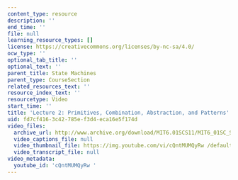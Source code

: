 ```yaml
---
content_type: resource
description: ''
end_time: ''
file: null
learning_resource_types: []
license: https://creativecommons.org/licenses/by-nc-sa/4.0/
ocw_type: ''
optional_tab_title: ''
optional_text: ''
parent_title: State Machines
parent_type: CourseSection
related_resources_text: ''
resource_index_text: ''
resourcetype: Video
start_time: ''
title: 'Lecture 2: Primitives, Combination, Abstraction, and Patterns'
uid: fd7cf416-3c42-785e-f3d4-eca16e5f174d
video_files:
  archive_url: http://www.archive.org/download/MIT6.01SCS11/MIT6_01SC_S11_lec02_300k.mp4
  video_captions_file: null
  video_thumbnail_file: https://img.youtube.com/vi/cQntMUMQyRw /default.jpg
  video_transcript_file: null
video_metadata:
  youtube_id: 'cQntMUMQyRw '
---
```

